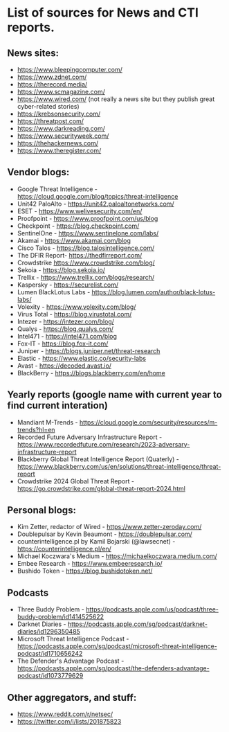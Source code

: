 # List of sources for News and CTI reports.

## News sites:

* https://www.bleepingcomputer.com/
* https://www.zdnet.com/
* https://therecord.media/
* https://www.scmagazine.com/
* https://www.wired.com/ (not really a news site but they publish great cyber-related stories)
* https://krebsonsecurity.com/
* https://threatpost.com/
* https://www.darkreading.com/
* https://www.securityweek.com/
* https://thehackernews.com/
* https://www.theregister.com/

## Vendor blogs:

* Google Threat Intelligence - https://cloud.google.com/blog/topics/threat-intelligence
* Unit42 PaloAlto - https://unit42.paloaltonetworks.com/
* ESET - https://www.welivesecurity.com/en/
* Proofpoint - https://www.proofpoint.com/us/blog
* Checkpoint - https://blog.checkpoint.com/
* SentinelOne - https://www.sentinelone.com/labs/
* Akamai - https://www.akamai.com/blog
* Cisco Talos - https://blog.talosintelligence.com/
* The DFIR Report-  https://thedfirreport.com/
* Crowdstrike https://www.crowdstrike.com/blog/
* Sekoia - https://blog.sekoia.io/
* Trellix - https://www.trellix.com/blogs/research/
* Kaspersky - https://securelist.com/
* Lumen BlackLotus Labs - https://blog.lumen.com/author/black-lotus-labs/
* Volexity - https://www.volexity.com/blog/
* Virus Total - https://blog.virustotal.com/
* Intezer - https://intezer.com/blog/
* Qualys - https://blog.qualys.com/
* Intel471 - https://intel471.com/blog
* Fox-IT - https://blog.fox-it.com/
* Juniper - https://blogs.juniper.net/threat-research
* Elastic - https://www.elastic.co/security-labs
* Avast - https://decoded.avast.io/
* BlackBerry - https://blogs.blackberry.com/en/home

## Yearly reports (google name with current year to find current interation) 

* Mandiant M-Trends - https://cloud.google.com/security/resources/m-trends?hl=en
* Recorded Future Adversary Infrastructure Report - https://www.recordedfuture.com/research/2023-adversary-infrastructure-report
* Blackberry Global Threat Intelligence Report (Quaterly) - https://www.blackberry.com/us/en/solutions/threat-intelligence/threat-report
* Crowdstrike 2024 Global Threat Report - https://go.crowdstrike.com/global-threat-report-2024.html

## Personal blogs:

* Kim Zetter, redactor of Wired - https://www.zetter-zeroday.com/
* Doublepulsar by Kevin Beaumont - https://doublepulsar.com/
* counterintelligence.pl by Kamil Bojarski (@lawsecnet) - https://counterintelligence.pl/en/
* Michael Koczwara's Medium - https://michaelkoczwara.medium.com/
* Embee Research - https://www.embeeresearch.io/
* Bushido Token - https://blog.bushidotoken.net/

## Podcasts

* Three Buddy Problem - https://podcasts.apple.com/us/podcast/three-buddy-problem/id1414525622
* Darknet Diaries - https://podcasts.apple.com/sg/podcast/darknet-diaries/id1296350485
* Microsoft Threat Intelligence Podcast - https://podcasts.apple.com/sg/podcast/microsoft-threat-intelligence-podcast/id1710656242
* The Defender's Advantage Podcast - https://podcasts.apple.com/sg/podcast/the-defenders-advantage-podcast/id1073779629

## Other aggregators, and stuff:

* https://www.reddit.com/r/netsec/
* https://twitter.com/i/lists/201875823
